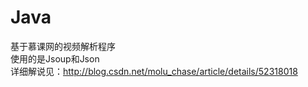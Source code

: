 # Java
基于慕课网的视频解析程序<br/>
使用的是Jsoup和Json<br/>
详细解说见：http://blog.csdn.net/molu_chase/article/details/52318018
